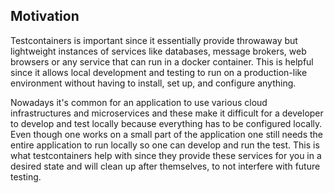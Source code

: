 ## Motivation 

Testcontainers is important since it essentially provide throwaway but lightweight instances of services like databases, message brokers, web browsers or any service that can run in a docker container. This is helpful since it allows local development and testing to run on a production-like environment without having to install, set up, and configure anything. 

Nowadays it's common for an application to use various cloud infrastructures and microservices and these make it difficult for a developer to develop and test locally because everything has to be configured locally. Even though one works on a small part of the application one still needs the entire application to run locally so one can develop and run the test. This is what testcontainers help with since they provide these services for you in a desired state and will clean up after themselves, to not interfere with future testing.